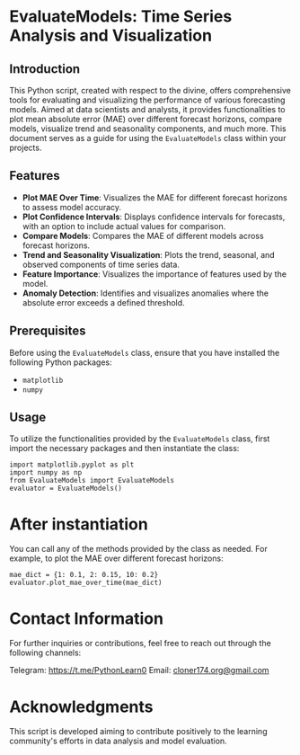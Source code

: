# EvaluateModels: Time Series Analysis and Visualization

## Introduction

This Python script, created with respect to the divine, offers comprehensive tools for evaluating and visualizing the performance of various forecasting models. Aimed at data scientists and analysts, it provides functionalities to plot mean absolute error (MAE) over different forecast horizons, compare models, visualize trend and seasonality components, and much more. This document serves as a guide for using the `EvaluateModels` class within your projects.

## Features
- **Plot MAE Over Time**: Visualizes the MAE for different forecast horizons to assess model accuracy.
- **Plot Confidence Intervals**: Displays confidence intervals for forecasts, with an option to include actual values for comparison.
- **Compare Models**: Compares the MAE of different models across forecast horizons.
- **Trend and Seasonality Visualization**: Plots the trend, seasonal, and observed components of time series data.
- **Feature Importance**: Visualizes the importance of features used by the model.
- **Anomaly Detection**: Identifies and visualizes anomalies where the absolute error exceeds a defined threshold.

## Prerequisites

Before using the `EvaluateModels` class, ensure that you have installed the following Python packages:

- `matplotlib`
- `numpy`

## Usage

To utilize the functionalities provided by the `EvaluateModels` class, first import the necessary packages and then instantiate the class:

    import matplotlib.pyplot as plt
    import numpy as np
    from EvaluateModels import EvaluateModels
    evaluator = EvaluateModels()

# After instantiation 

You can call any of the methods provided by the class as needed. For example, to plot the MAE over different forecast horizons:

    mae_dict = {1: 0.1, 2: 0.15, 10: 0.2}
    evaluator.plot_mae_over_time(mae_dict)

# Contact Information

For further inquiries or contributions, feel free to reach out through the following channels:

Telegram:     https://t.me/PythonLearn0
Email:        cloner174.org@gmail.com

# Acknowledgments

This script is developed aiming to contribute positively to the learning community's efforts in data analysis and model evaluation.
